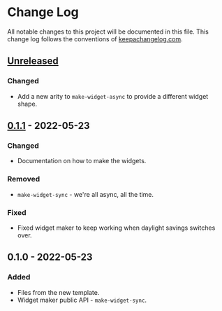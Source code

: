 # Change Log
All notable changes to this project will be documented in this file. This change log follows the conventions of [keepachangelog.com](http://keepachangelog.com/).

## [Unreleased]
### Changed
- Add a new arity to `make-widget-async` to provide a different widget shape.

## [0.1.1] - 2022-05-23
### Changed
- Documentation on how to make the widgets.

### Removed
- `make-widget-sync` - we're all async, all the time.

### Fixed
- Fixed widget maker to keep working when daylight savings switches over.

## 0.1.0 - 2022-05-23
### Added
- Files from the new template.
- Widget maker public API - `make-widget-sync`.

[Unreleased]: https://sourcehost.site/your-name/cloclo/compare/0.1.1...HEAD
[0.1.1]: https://sourcehost.site/your-name/cloclo/compare/0.1.0...0.1.1
